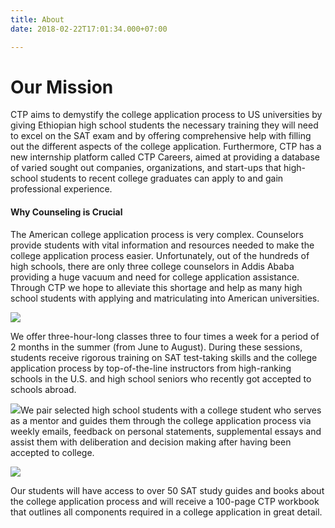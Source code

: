 ```yaml
---
title: About
date: 2018-02-22T17:01:34.000+07:00

---
```

# **Our Mission**

CTP aims to demystify the college application process to US universities by giving Ethiopian high school students the necessary training they will need to excel on the SAT exam and by offering comprehensive help with filling out the different aspects of the college application. Furthermore, CTP has a new internship platform called CTP Careers, aimed at providing a database of varied sought out companies, organizations, and start-ups that high-school students to recent college graduates can apply to and gain professional experience.

#### **Why Counseling is Crucial**

The American college application process is very complex. Counselors provide students with vital information and resources needed to make the college application process easier. Unfortunately, out of the hundreds of high schools, there are only three college counselors in Addis Ababa providing a huge vacuum and need for college application assistance. Through CTP we hope to alleviate this shortage and help as many high school students with applying and matriculating into American universities.

![](https://ctp-ethiopia-prod.s3.amazonaws.com/static/c1a16455878527a25d9c0619f8cb87d6%20b09dd862bde0424da28cbc09781cf57e%209b4cf382d8a5e11fa2e00712efca852b%2046db7b7adca681c42f97dc84fc5cb14a%20e611d36c36d787e48ecb747c7ce62f55%20bdc1d32351941455f38961b65b4da8a06f1e8de7bc4feff591734fefad83a49ce9acf2993935740bf9f1724120b884196e15c001bba5b0fe59b2356ff15256f1bb91d4e7eca27a5ef2e1ad68ef58a1c1/v3/2020/10/07073527/img-1.jpg)

We offer three-hour-long classes three to four times a week for a period of 2 months in the summer (from June to August). During these sessions, students receive rigorous training on SAT test-taking skills and the college application process by top-of-the-line instructors from high-ranking schools in the U.S. and high school seniors who recently got accepted to schools abroad.

![](https://ctp-ethiopia-prod.s3.amazonaws.com/static/c1a16455878527a25d9c0619f8cb87d6%20b09dd862bde0424da28cbc09781cf57e%209b4cf382d8a5e11fa2e00712efca852b%2046db7b7adca681c42f97dc84fc5cb14a%20e611d36c36d787e48ecb747c7ce62f55%20bdc1d32351941455f38961b65b4da8a06f1e8de7bc4feff591734fefad83a49ce9acf2993935740bf9f1724120b884196e15c001bba5b0fe59b2356ff15256f1bb91d4e7eca27a5ef2e1ad68ef58a1c1/v3/2020/10/07073528/img-2.jpg)We pair selected high school students with a college student who serves as a mentor and guides them through the college application process via weekly emails, feedback on personal statements, supplemental essays and assist them with deliberation and decision making after having been accepted to college.

![](https://ctp-ethiopia-prod.s3.amazonaws.com/static/c1a16455878527a25d9c0619f8cb87d6%20b09dd862bde0424da28cbc09781cf57e%209b4cf382d8a5e11fa2e00712efca852b%2046db7b7adca681c42f97dc84fc5cb14a%20e611d36c36d787e48ecb747c7ce62f55%20bdc1d32351941455f38961b65b4da8a06f1e8de7bc4feff591734fefad83a49ce9acf2993935740bf9f1724120b884196e15c001bba5b0fe59b2356ff15256f1bb91d4e7eca27a5ef2e1ad68ef58a1c1/v3/2020/10/07073529/img-3.jpg)

Our students will have access to over 50 SAT study guides and books about the college application process and will receive a 100-page CTP workbook that outlines all components required in a college application in great detail.